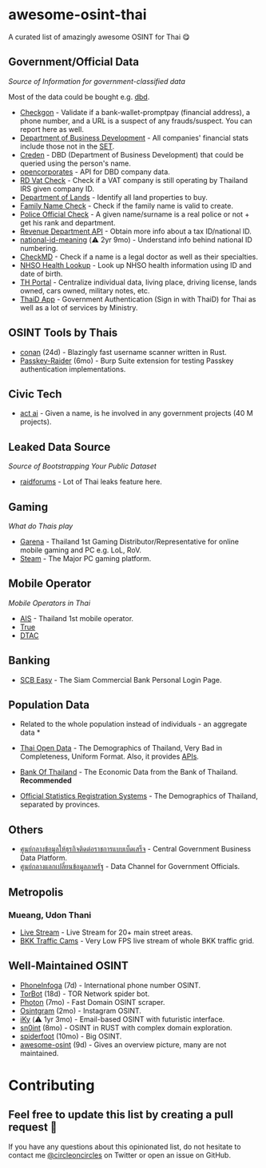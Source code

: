 # awesome-osint-thai
A curated list of amazingly awesome OSINT for Thai 😋

## Government/Official Data

*Source of Information for government-classified data*

Most of the data could be bought e.g. [dbd](https://medium.com/incubate-co-th/%E0%B9%81%E0%B8%8A%E0%B8%A3%E0%B9%8C%E0%B8%9B%E0%B8%A3%E0%B8%B0%E0%B8%AA%E0%B8%9A%E0%B8%81%E0%B8%B2%E0%B8%A3%E0%B8%93%E0%B8%81%E0%B8%B2%E0%B8%A3%E0%B8%8B%E0%B8%B7%E0%B9%89%E0%B8%AD%E0%B8%82%E0%B9%89%E0%B8%AD%E0%B8%A1%E0%B8%B9%E0%B8%A5%E0%B8%88%E0%B8%B2%E0%B8%81%E0%B8%81%E0%B8%A3%E0%B8%A1%E0%B8%9E%E0%B8%B1%E0%B8%92%E0%B8%99%E0%B8%B2%E0%B8%98%E0%B8%B8%E0%B8%A3%E0%B8%81%E0%B8%B4%E0%B8%88%E0%B8%81%E0%B8%B2%E0%B8%A3%E0%B8%84%E0%B9%89%E0%B8%B2-56bdd0987000).

* [Checkgon](https://checkgon.go.th/) - Validate if a bank-wallet-promptpay (financial address), a phone number, and a URL is a suspect of any frauds/suspect. You can report here as well.
* [Department of Business Development](http://datawarehouse.dbd.go.th/) - All companies' financial stats include those not in the [SET](https://www.set.or.th/set/mainpage.do?language=en&country=US).
* [Creden](https://creden.co/creditscore/business/main.html) - DBD (Department of Business Development) that could be queried using the person's name.
* [opencorporates](https://opencorporates.com/) - API for DBD company data.
* [RD Vat Check](https://vsreg.rd.go.th/VATINFOWSWeb/jsp/VATInfoWSServlet#) - Check if a VAT company is still operating by Thailand IRS given company ID.
* [Department of Lands](http://dolwms.dol.go.th/tvwebp/) - Identify all land properties to buy.
* [Family Name Check](http://www.khonthai.com/online/WCHECKLNAME/) - Check if the family name is valid to create.
* [Police Official Check](https://www.thaipolice.net/) - A given name/surname is a real police or not + get his rank and department.
* [Revenue Department API](https://zenateconnect.github.io/RevenueDepartmentService/) - Obtain more info about a tax ID/national ID.
* [national-id-meaning](https://github.com/heypoom/national-id-meaning) (⚠️ 2yr 9mo) - Understand info behind national ID numbering.
* [CheckMD](https://checkmd.tmc.or.th/) - Check if a name is a legal doctor as well as their specialties.
* [NHSO Health Lookup](https://srmcitizen.nhso.go.th/) - Look up NHSO health information using ID and date of birth.
* [TH Portal](https://thportal.bora.dopa.go.th/#/) - Centralize individual data, living place, driving license, lands owned, cars owned, military notes, etc.
* [ThaiD App](https://play.google.com/store/apps/details?id=th.go.dopa.bora.dims.ddopa&hl=en&pli=1) - Government Authentication (Sign in with ThaiD) for Thai as well as a lot of services by Ministry.

## OSINT Tools by Thais
* [conan](https://github.com/tomhoma/conan) (24d) - Blazingly fast username scanner written in Rust.
* [Passkey-Raider](https://github.com/siamthanathack/Passkey-Raider) (6mo) - Burp Suite extension for testing Passkey authentication implementations.

## Civic Tech
* [act ai](https://actai.co/) - Given a name, is he involved in any government projects (40 M projects).

## Leaked Data Source

*Source of Bootstrapping Your Public Dataset*

* [raidforums](https://raidforums.com/) - Lot of Thai leaks feature here.

## Gaming

*What do Thais play*

* [Garena](https://www.garena.co.th/) - Thailand 1st Gaming Distributor/Representative for online mobile gaming and PC e.g. LoL, RoV.
* [Steam](https://store.steampowered.com/) - The Major PC gaming platform.

## Mobile Operator

*Mobile Operators in Thai*

* [AIS](https://myais.ais.co.th/) - Thailand 1st mobile operator.
* [True](https://www.truecorp.co.th/)
* [DTAC](https://www.dtac.co.th/)

## Banking 

* [SCB Easy](https://www.scbeasy.com/v1.4/site/presignon/index.asp) - The Siam Commercial Bank Personal Login Page.

## Population Data

* Related to the whole population instead of individuals - an aggregate data *

* [Thai Open Data](https://data.go.th) - The Demographics of Thailand, Very Bad in Completeness, Uniform Format. Also, it provides [APIs](https://api.data.go.th).
* [Bank Of Thailand](https://apiportal.bot.or.th/bot/public/) - The Economic Data from the Bank of Thailand. __Recommended__
* [Official Statistics Registration Systems](http://stat.bora.dopa.go.th) - The Demographics of Thailand, separated by provinces.

## Others

* [ศูนย์กลางข้อมูลให้ธุรกิจติดต่อราชการแบบเบ็ดเสร็จ](https://biz.govchannel.go.th/) - Central Government Business Data Platform.
* [ศูนย์กลางแลกเปลี่ยนข้อมูลภาครัฐ](https://gdx.dga.or.th/Account/Login?ReturnUrl=%2f) - Data Channel for Government Officials.

## Metropolis
### Mueang, Udon Thani
* [Live Stream](http://streaming.udoncity.go.th/index.php) - Live Stream for 20+ main street areas. 
* [BKK Traffic Cams](http://www.bmatraffic.com/index.aspx) - Very Low FPS live stream of whole BKK traffic grid.

## Well-Maintained OSINT
* [PhoneInfoga](https://github.com/sundowndev/PhoneInfoga) (7d) - International phone number OSINT.
* [TorBot](https://github.com/DedSecInside/TorBot) (18d) - TOR Network spider bot.
* [Photon](https://github.com/s0md3v/Photon) (7mo) - Fast Domain OSINT scraper.
* [Osintgram](https://github.com/Datalux/Osintgram) (2mo) - Instagram OSINT.
* [iKy](https://github.com/kennbroorg/iKy) (⚠️ 1yr 3mo) - Email-based OSINT with futuristic interface.
* [sn0int](https://github.com/kpcyrd/sn0int) (8mo) - OSINT in RUST with complex domain exploration.
* [spiderfoot](https://github.com/smicallef/spiderfoot) (10mo) - Big OSINT.
* [awesome-osint](https://github.com/jivoi/awesome-osint) (9d) - Gives an overview picture, many are not maintained.

# Contributing

Feel free to update this list by creating a pull request 🥰
---

If you have any questions about this opinionated list, do not hesitate to contact me [@circleoncircles](https://twitter.com/circleoncircles) on Twitter or open an issue on GitHub.